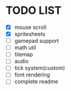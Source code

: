 # TODO LIST

- [x] mouse scroll
- [x] spritesheets
- [ ] gamepad support
- [ ] math util
- [ ] tilemap
- [ ] audio
- [ ] tick system(custom)
- [ ] font rendering
- [ ] complete readme

